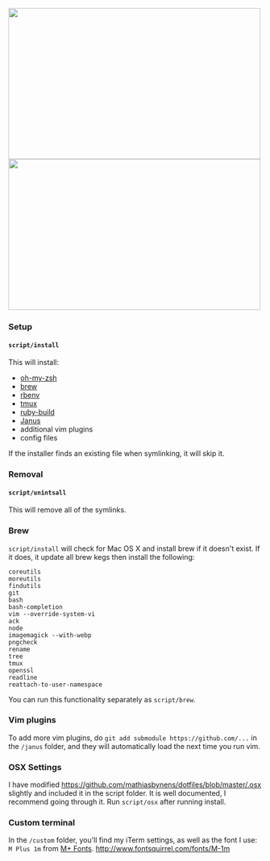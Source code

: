 <a href="#"><img src="http://i.imgur.com/LnekoTL.png" height="300px" width="500px"></a>
<a href="#"><img src="http://i.imgur.com/31ISiil.png" height="300px" width="500px"></a>

### Setup

#### `script/install`

This will install:

- [oh-my-zsh](https://github.com/robbyrussell/oh-my-zsh)
- [brew](http://brew.sh)
- [rbenv](https://github.com/sstephenson/rbenv)
- [tmux](http://sourceforge.net/projects/tmux/)
- [ruby-build](https://github.com/sstephenson/ruby-build)
- [Janus](https://github.com/carlhuda/janus)
- additional vim plugins
- config files

If the installer finds an existing file when symlinking, it will skip
it.

### Removal
#### `script/unintsall`

This will remove all of the symlinks.

### Brew
`script/install` will check for Mac OS X and install brew if it doesn't exist. If it does, it update all brew kegs then install the following:

    coreutils 
    moreutils 
    findutils
    git
    bash 
    bash-completion
    vim --override-system-vi
    ack
    node
    imagemagick --with-webp
    pngcheck
    rename
    tree
    tmux
    openssl
    readline
    reattach-to-user-namespace

You can run this functionality separately as `script/brew`.

### Vim plugins
To add more vim plugins, do `git add submodule https://github.com/...` in the `/janus` folder, and they will automatically load the next time you run vim. 

### OSX Settings
I have modified https://github.com/mathiasbynens/dotfiles/blob/master/.osx slightly and included it in the script folder. It is well documented, I recommend going through it. Run `script/osx` after running install.

### Custom terminal
In the `/custom` folder, you'll find my iTerm settings, as well as the font I use: `M Plus 1m` from [M+ Fonts](http://mplus-fonts.sourceforge.jp/). http://www.fontsquirrel.com/fonts/M-1m
